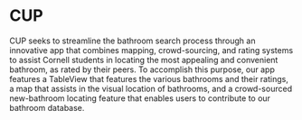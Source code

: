 # CUP
CUP seeks to streamline the bathroom search process through an innovative app that combines mapping, crowd-sourcing, and rating systems to assist Cornell students in locating the most appealing and convenient bathroom, as rated by their peers. To accomplish this purpose, our app features a TableView that features the various bathrooms and their ratings, a map that assists in the visual location of bathrooms, and a crowd-sourced new-bathroom locating feature that enables users to contribute to our bathroom database.